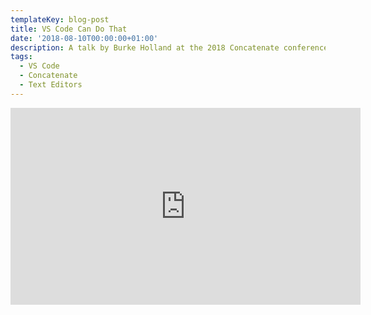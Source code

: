 ```yaml
---
templateKey: blog-post
title: VS Code Can Do That
date: '2018-08-10T00:00:00+01:00'
description: A talk by Burke Holland at the 2018 Concatenate conference.
tags:
  - VS Code
  - Concatenate
  - Text Editors
---
```

<iframe width="560" height="315" src="https://www.youtube.com/embed/4_Mvpsz5b1I?rel=0" frameborder="0" allow="autoplay; encrypted-media" allowfullscreen></iframe>
